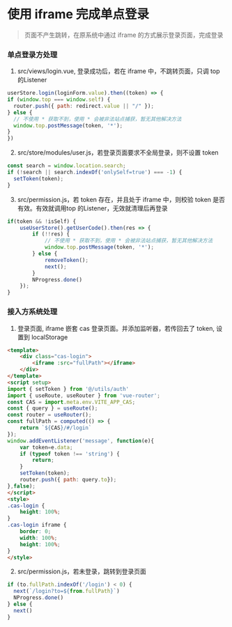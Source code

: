 # 使用 iframe 完成单点登录


> 页面不产生跳转，在原系统中通过  iframe 的方式展示登录页面，完成登录


### 单点登录方处理
1. src/views/login.vue, 登录成功后，若在 iframe 中，不跳转页面，只调 top 的Listener
```javascript
userStore.login(loginForm.value).then((token) => {
if (window.top === window.self) {
  router.push({ path: redirect.value || "/" });
} else {
  // 不使用 * 获取不到，使用 * 会被非法站点捕获，暂无其他解决方法
  window.top.postMessage(token, '*');
}
})
```
2. src/store/modules/user.js，若登录页面要求不全局登录，则不设置 token
```javascript
const search = window.location.search;
if (!search || search.indexOf('onlySelf=true') === -1) {
  setToken(token);
}
```
3. src/permission.js，若 token 存在，并且处于 iframe 中，则校验 token 是否有效。有效就调用top 的Listener，无效就清理后再登录
```javascript
if(token && !isSelf) {
    useUserStore().getUserCode().then(res => {
        if (!!res) {
            // 不使用 * 获取不到，使用 * 会被非法站点捕获，暂无其他解决方法
            window.top.postMessage(token, '*');
        } else {
            removeToken();
            next();
        }
        NProgress.done()
    });
}
```


### 接入方系统处理
1. 登录页面, iframe 嵌套 cas 登录页面。并添加监听器，若传回去了 token, 设置到 localStorage
```html
<template>
    <div class="cas-login">
        <iframe :src="fullPath"></iframe>
    </div>
</template>
<script setup>
import { setToken } from '@/utils/auth'
import { useRoute, useRouter } from 'vue-router';
const CAS = import.meta.env.VITE_APP_CAS;
const { query } = useRoute();
const router = useRouter();
const fullPath = computed(() => {
    return `${CAS}/#/login`
});
window.addEventListener('message', function(e){
    var token=e.data;
    if (typeof token !== 'string') {
        return;
    }
    setToken(token);
    router.push({ path: query.to});
},false);
</script>
<style>
.cas-login {
    height: 100%;
}
.cas-login iframe {
    border: 0;
    width: 100%;
    height: 100%;
}
</style>
```
2. src/permission.js，若未登录，跳转到登录页面
```javascript
if (to.fullPath.indexOf('/login') < 0) {
  next(`/login?to=${from.fullPath}`)
  NProgress.done()
} else {
  next()
}
```

